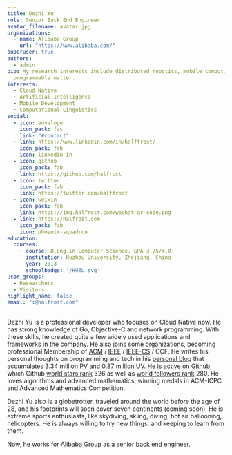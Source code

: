 ```yaml
---
title: Dezhi Yu
role: Senior Back End Engineer
avatar_filename: avatar.jpg
organizations:
  - name: Alibaba Group
    url: "https://www.alibaba.com/"
superuser: true
authors:
  - admin
bio: My research interests include distributed robotics, mobile computing and
  programmable matter.
interests:
  - Cloud Native
  - Artificial Intelligence
  - Mobile Development
  - Computational Linguistics
social:
  - icon: envelope
    icon_pack: fas
    link: "#contact"
  - link: https://www.linkedin.com/in/halffrost/
    icon_pack: fab
    icon: linkedin-in
  - icon: github
    icon_pack: fab
    link: https://github.com/halfrost
  - icon: twitter
    icon_pack: fab
    link: https://twitter.com/halffrost
  - icon: weixin
    icon_pack: fab
    link: https://img.halfrost.com/wechat-qr-code.png
  - link: https://halfrost.com
    icon_pack: fab
    icon: phoenix-squadron
education:
  courses:
    - course: B.Eng in Computer Science, GPA 3.75/4.0
      institution: Huzhou University, Zhejiang, China
      year: 2013
      schoolbadge: '/HUZU.svg'
user_groups:
  - Researchers
  - Visitors
highlight_name: false
email: "i@halfrost.com"
---
```

Dezhi Yu is a professional developer who focuses on Cloud Native now. He has strong knowledge of Go, Objective-C and network programming. With these skills, he created quite a few widely used applications and frameworks in the company. He also joins [](https://www.acm.org/)some organizations, becoming professional Membership of [ACM](https://img.halfrost.com/certificate/ACM_memcert0104000A02030A_00.pdf) / [IEEE](https://img.halfrost.com/certificate/IEEE_MEM500_97002879.pdf) / [IEEE-CS](https://img.halfrost.com/certificate/IEEE_CS_MEMC016_97002879.pdf) / CCF. He writes his personal thoughts on programming and tech in his [personal blog](https://halfrost.com) that accumulates 3.34 million PV  and 0.87 million UV. He is active on Github, which Github [world stars rank](https://gitstar-ranking.com/halfrost) 326 as well as [world followers rank](https://wangchujiang.com/github-rank/) 280. He loves algorithms and advanced mathematics, winning medals in  ACM-ICPC  and Advanced Mathematics Competition.

Dezhi Yu also is a globetrotter, traveled around the world before the age of 28, and his footprints will soon cover seven continents (coming soon). He is extreme sports enthusiasts, like skydiving, skiing, diving, hot air ballooning, helicopters. He is always willing to try new things, and keeping to learn from them.

Now, he works for [Alibaba Group](https://www.ele.me/) as a senior back end engineer.
